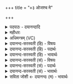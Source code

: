+++
title = "०३ ओजश्च मे"

+++
<details><summary>पदपाठः - दयानन्दादि</summary>

ओजः॑। च॒। मे॒। सहः॑। च॒। मे॒। आ॒त्मा। च॒। मे॒। त॒नूः। च॒। मे॒। शर्म॑। च॒। मे॒। वर्म॑। च॒। मे॒। अङ्गा॑नि। च॒। मे॒। अस्थी॑नि। च॒। मे॒। परू॑ꣳषि। च॒। मे॒। शरी॑राणि। च॒। मे॒। आयुः॑। च॒। मे॒। ज॒रा। च॒। मे॒। य॒ज्ञेन॑। क॒ल्प॒न्ता॒म्। ३।
</details>

<details><summary>महीधरः</summary>

म०. ओजो बलहेतुरष्टमो धातुः । सहः शारीरं बलं सपत्नाभिभवितृत्वं वा । आत्मा परमात्मा । तनू रम्यं वपुः । शर्म सुखम् । वर्म कवचम् । अङ्गानि हस्ताद्यवयवाः । अस्थीनि शरीरगतानि । परूंषि अङ्गुल्यादिपर्वाणि । शरीराणि पूर्वानुक्ताः शरीरावयवाः । आयुर्जीवनम् । जरा वार्धकान्तमायुः । एते यज्ञेन संपद्यन्ताम् ॥ ३॥  
चतुर्थी।
</details>

<details><summary>अधिमन्त्रम् (VC)</summary>

- प्रजापतिर्देवता
- देवा ऋषयः
- भुरिक् शक्वरी
- धैवतः
</details>

<details><summary>दयानन्द-सरस्वती (हि) - विषयः</summary>

फिर उसी विषय को अगले मन्त्र में कहा है ॥
</details>

<details><summary>दयानन्द-सरस्वती (हि) - पदार्थः</summary>

पदार्थान्वयभाषाः -  (मे) मेरे (ओजः) शरीर का तेज (च) और मेरी सेना (मे) मेरे (सहः) शरीर का बल (च) तथा मन (मे) मेरा (आत्मा) स्वरूप और (च) मेरा सामर्थ्य (मे) मेरा (तनूः) शरीर (च) और सम्बन्धीजन (मे) मेरा (शर्म) घर (च) और घर के पदार्थ (मे) मेरी (वर्म) रक्षा जिससे हो, वह बख्तर (च) और शस्त्र-अस्त्र (मे) मेरे (अङ्गानि) शिर आदि अङ्ग (च) और अङ्गुलि आदि प्रत्यङ्ग (मे) मेरे (अस्थीनि) हाड़ (च) और भीतर के अङ्ग प्रत्यङ्ग अर्थात् हृदय मांस नसें आदि (मे) मेरे (परूँषि) मर्मस्थल (च) और जीवन के कारण (मे) मेरे (शरीराणि) सम्बन्धियों के शरीर (च) और अत्यन्त छोटे-छोटे देह के अङ्ग (मे) मेरी (आयुः) उमर (च) तथा जीवन के साधन अर्थात् जिनसे जीते हैं (मे) मेरा (जरा) बुढ़ापा (च) और जवानी ये सब पदार्थ (यज्ञेन) सत्कार के योग्य परमेश्वर से (कल्पन्ताम्) समर्थ होवें ॥३ ॥
</details>

<details><summary>दयानन्द-सरस्वती (हि) - भावार्थः</summary>

भावार्थभाषाः -  राजपुरुषों को चाहिये कि धार्मिक सज्जनों की रक्षा और दुष्टों को दण्ड देने के लिये बली सेना आदि जनों को प्रवृत्त करें ॥३ ॥
</details>

<details><summary>दयानन्द-सरस्वती (सं) - विषयः</summary>

पुनस्तमेव विषयमाह ॥
</details>

<details><summary>दयानन्द-सरस्वती (सं) - पदार्थः</summary>

पदार्थान्वयभाषाः -  मे ओजश्च मे सहश्च म आत्मा च मे तनूश्च मे शर्म च मे वर्म च मेऽङ्गानि च मेऽस्थीनि च मे परूँषि च मे शरीराणि च म आयुश्च मे जरा च यज्ञेन कल्पन्ताम् ॥३ ॥
</details>

<details><summary>दयानन्द-सरस्वती (सं) - भावार्थः</summary>

भावार्थभाषाः -  राजपुरुषैः सबलाः सेनादयो धार्मिकरक्षणाय दुष्टताडनाय च प्रवर्त्तनीयाः ॥३ ॥
</details>

<details><summary>सविता जोशी ← दयानन्दः (म) - भावार्थः</summary>

भावार्थभाषाः -  राज पुरुषांनी धार्मिक सज्जनांचे रक्षण व दुष्टांना दंड देण्यासाठी शरीराचे सर्व अवयव (मन, मस्तक, हृदय, अस्थि, मर्मस्थळ, अंगप्रत्यंग) सुदृढ करून धार्मिक सज्जनांचे रक्षण व दुष्टांना दंड देण्यासाठी सेनेला बलवान बनवून तयार ठेवावे.
</details>
